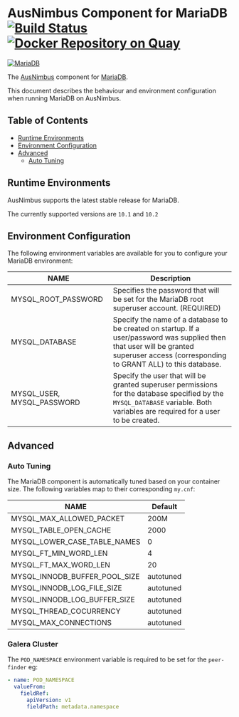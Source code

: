 # AusNimbus Component for MariaDB [![Build Status](https://travis-ci.org/ausnimbus/mariadb-component.svg?branch=master)](https://travis-ci.org/ausnimbus/mariadb-component) [![Docker Repository on Quay](https://quay.io/repository/ausnimbus/mariadb-component/status "Docker Repository on Quay")](https://quay.io/repository/ausnimbus/mariadb-component)

[![MariaDB](https://user-images.githubusercontent.com/2239920/27766273-63d98028-5f0e-11e7-97cf-bccf24e50086.jpg)](https://www.ausnimbus.com.au/)

The [AusNimbus](https://www.ausnimbus.com.au/) component for [MariaDB](https://www.ausnimbus.com.au/instant-apps/mariadb/).

This document describes the behaviour and environment configuration when running MariaDB on AusNimbus.

## Table of Contents

- [Runtime Environments](#runtime-environments)
- [Environment Configuration](#environment-configuration)
- [Advanced](#advanced)
  - [Auto Tuning](#auto-tuning)

## Runtime Environments

AusNimbus supports the latest stable release for MariaDB.

The currently supported versions are `10.1` and `10.2`

## Environment Configuration

The following environment variables are available for you to configure your MariaDB environment:

NAME                       | Description
---------------------------|-------------
MYSQL_ROOT_PASSWORD        | Specifies the password that will be set for the MariaDB root superuser account. (REQUIRED)
MYSQL_DATABASE             | Specify the name of a database to be created on startup. If a user/password was supplied then that user will be granted superuser access (corresponding to GRANT ALL) to this database.
MYSQL_USER, MYSQL_PASSWORD |   Specify the user that will be granted superuser permissions for the database specified by the `MYSQL_DATABASE` variable. Both variables are required for a user to be created.

## Advanced

### Auto Tuning

The MariaDB component is automatically tuned based on your container size. The following variables map to their corresponding `my.cnf`:

NAME                            | Default
--------------------------------|-------------
MYSQL_MAX_ALLOWED_PACKET        | 200M
MYSQL_TABLE_OPEN_CACHE          | 2000
MYSQL_LOWER_CASE_TABLE_NAMES    | 0
MYSQL_FT_MIN_WORD_LEN           | 4
MYSQL_FT_MAX_WORD_LEN           | 20
MYSQL_INNODB_BUFFER_POOL_SIZE   | autotuned
MYSQL_INNODB_LOG_FILE_SIZE      | autotuned
MYSQL_INNODB_LOG_BUFFER_SIZE    | autotuned
MYSQL_THREAD_COCURRENCY         | autotuned
MYSQL_MAX_CONNECTIONS           | autotuned

### Galera Cluster

The `POD_NAMESPACE` environment variable is required to be set for the `peer-finder` eg:

```yaml
- name: POD_NAMESPACE
  valueFrom:
    fieldRef:
      apiVersion: v1
      fieldPath: metadata.namespace
```
